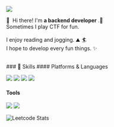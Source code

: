 <!--
**LucasGoh/LucasGoh** is a ✨ _special_ ✨ repository because its `README.md` (this file) appears on your GitHub profile.

Here are some ideas to get you started:

- 🔭 I’m currently working on ...
- 🌱 I’m currently learning ...
- 👯 I’m looking to collaborate on ...
- 🤔 I’m looking for help with ...
- 💬 Ask me about ...
- 📫 How to reach me: ...
- 😄 Pronouns: ...
- ⚡ Fun fact: ...
-->
<p>
 <a href="mailto:leftcompact@gmail.com" target="_blank"><img src="https://img.shields.io/badge/iscowkite@gmail.com-EA4335?style=flat-square&logo=Gmail&logoColor=white"/></a>
</p>


<p>
👋  Hi there! I'm <b>a backend developer</b> .🚀<br/>
Sometimes I play CTF for fun. <br/><br/>
I enjoy reading and jogging. ⛰ 🏄<br/>
I hope to develop every fun things. ✨ <br/><br/>
</p>
### 💪 Skills
#### Platforms & Languages
<p>
 <img src="https://img.shields.io/badge/Java-007396?style=flat-square&logo=Java&logoColor=white"/>
 <img src="https://img.shields.io/badge/JavaScript-323330?style=for-the-badge&logo=javascript&logoColor=F7DF1E"/>
 <img src="https://img.shields.io/badge/C-00599C?style=for-the-badge&logo=c&logoColor=white"/>
 <img src="https://img.shields.io/badge/Haskell-5D4F85?style=for-the-badge&logo=haskell&logoColor=white"/>
</p>


#### Tools
<p>
  <img src="https://img.shields.io/badge/Git-F05032?style=flat-square&logo=Git&logoColor=white"/>
  <img src="https://img.shields.io/badge/Docker-2CA5E0?style=for-the-badge&logo=docker&logoColor=white"/>  
</p>

![Leetcode Stats](https://leetcode.card.workers.dev/?username=leftcompact)
